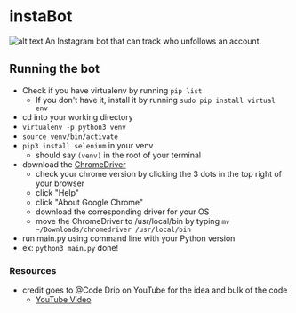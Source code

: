 # instaBot
![alt text](https://upload.wikimedia.org/wikipedia/commons/thumb/e/e7/Instagram_logo_2016.svg/1200px-Instagram_logo_2016.svg.png "Instagram logo")
An Instagram bot that can track who unfollows an account.

## Running the bot

- Check if you have virtualenv by running `pip list`
  - If you don't have it, install it by running `sudo pip install virtual env`
- cd into your working directory
- `virtualenv -p python3 venv`
- `source venv/bin/activate`
- `pip3 install selenium` in your venv
  - should say `(venv)` in the root of your terminal
- download the [ChromeDriver](https://chromedriver.chromium.org/downloads)
  - check your chrome version by clicking the 3 dots in the top right of your browser 
  - click "Help"
  - click "About Google Chrome"
  - download the corresponding driver for your OS
  - move the ChromeDriver to /usr/local/bin by typing `mv ~/Downloads/chromedriver /usr/local/bin`
 - run main.py using command line with your Python version
  - ex: `python3 main.py`
 done!

### Resources
  - credit goes to @Code Drip on YouTube for the idea and bulk of the code
    - [YouTube Video](https://www.youtube.com/watch?v=d2GBO_QjRlo&)
